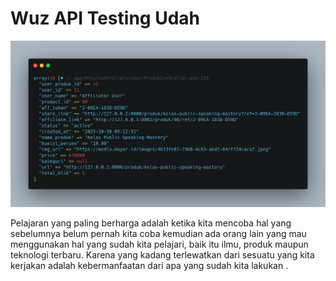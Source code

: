 # Wuz API Testing Udah 
![Gambar Contoh](./img/4.png)

Pelajaran yang paling berharga adalah ketika kita mencoba hal yang sebelumnya belum pernah kita coba kemudian ada orang lain yang mau menggunakan hal yang sudah kita pelajari, baik itu ilmu, produk maupun teknologi terbaru. Karena yang kadang terlewatkan dari sesuatu yang kita kerjakan adalah kebermanfaatan dari apa yang sudah kita lakukan . 
